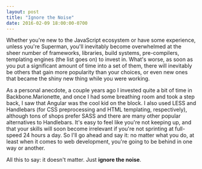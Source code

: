 ```yaml
---
layout: post
title: "Ignore the Noise"
date: 2016-02-09 18:00:00-0700
---
```


Whether you're new to the JavaScript ecosystem or have some experience, unless you're Superman, you'll inevitably become overwhelmed at the sheer number of frameworks, libraries, build systems, pre-compilers, templating engines (the list goes on) to invest in. What's worse, as soon as you put a significant amount of time into a set of them, there will inevitably be others that gain more popularity than your choices, or even new ones that became the shiny new thing while you were working.

As a personal anecdote, a couple years ago I invested quite a bit of time in Backbone.Marionette, and once I had some breathing room and took a step back, I saw that Angular was the cool kid on the block. I also used LESS and Handlebars (for CSS preprocessing and HTML templating, respectively), although tons of shops prefer SASS and there are many other popular alternatives to Handlebars. It's easy to feel like you're not keeping up, and that your skills will soon become irrelevant if you're not sprinting at full-speed 24 hours a day. So I'll go ahead and say it: no matter what you do, at least when it comes to web development, you're going to be behind in one way or another.

All this to say: it doesn't matter. Just **ignore the noise**.

